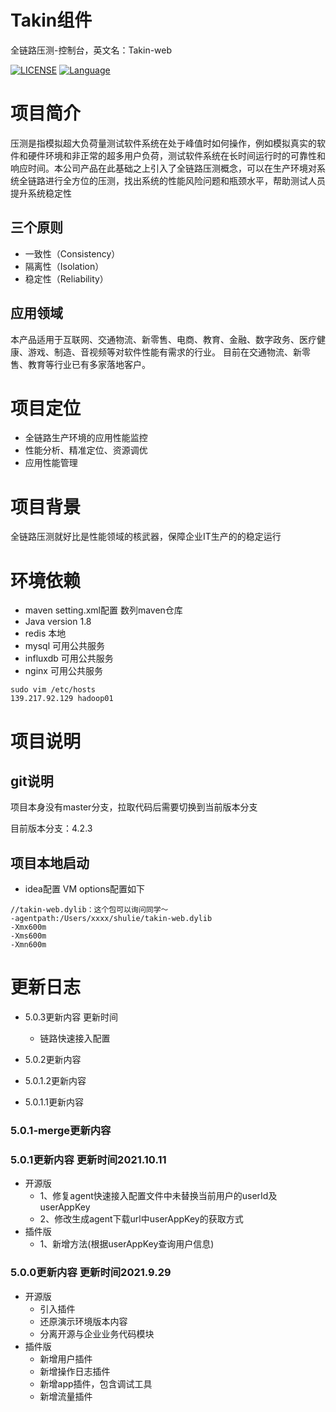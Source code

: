 # Takin组件
全链路压测-控制台，英文名：Takin-web

[![LICENSE](https://img.shields.io/github/license/pingcap/tidb.svg)](https://github.com/pingcap/tidb/blob/master/LICENSE)
[![Language](https://img.shields.io/badge/Language-Java-blue.svg)](https://www.java.com/)

# 项目简介
压测是指模拟超大负荷量测试软件系统在处于峰值时如何操作，例如模拟真实的软件和硬件环境和非正常的超多用户负荷，测试软件系统在长时间运行时的可靠性和响应时间。本公司产品在此基础之上引入了全链路压测概念，可以在生产环境对系统全链路进行全方位的压测，找出系统的性能风险问题和瓶颈水平，帮助测试人员提升系统稳定性
## 三个原则
- 一致性（Consistency）
- 隔离性（Isolation）
- 稳定性（Reliability）

## 应用领域
本产品适用于互联网、交通物流、新零售、电商、教育、金融、数字政务、医疗健康、游戏、制造、音视频等对软件性能有需求的行业。
目前在交通物流、新零售、教育等行业已有多家落地客户。

# 项目定位
-  全链路生产环境的应用性能监控
-  性能分析、精准定位、资源调优
-  应用性能管理
# 项目背景
全链路压测就好比是性能领域的核武器，保障企业IT生产的的稳定运行

# 环境依赖
- maven setting.xml配置 数列maven仓库
- Java version 1.8
- redis 本地
- mysql 可用公共服务
- influxdb 可用公共服务
- nginx 可用公共服务
```
sudo vim /etc/hosts
139.217.92.129 hadoop01
```

 
# 项目说明

## git说明
项目本身没有master分支，拉取代码后需要切换到当前版本分支

目前版本分支：4.2.3

## 项目本地启动

- idea配置 VM options配置如下
 ```
//takin-web.dylib：这个包可以询问同学～
-agentpath:/Users/xxxx/shulie/takin-web.dylib
-Xmx600m
-Xms600m
-Xmn600m
 ```
# 更新日志
- 5.0.3更新内容 更新时间
  - 链路快速接入配置
  

- 5.0.2更新内容
- 5.0.1.2更新内容
- 5.0.1.1更新内容
### 5.0.1-merge更新内容

### 5.0.1更新内容 更新时间2021.10.11
  - 开源版
    - 1、修复agent快速接入配置文件中未替换当前用户的userId及userAppKey
    - 2、修改生成agent下载url中userAppKey的获取方式
  - 插件版
    - 1、新增方法(根据userAppKey查询用户信息)
### 5.0.0更新内容 更新时间2021.9.29
  - 开源版
    - 引入插件
    - 还原演示环境版本内容
    - 分离开源与企业业务代码模块
  - 插件版
    - 新增用户插件
    - 新增操作日志插件
    - 新增app插件，包含调试工具
    - 新增流量插件
    



